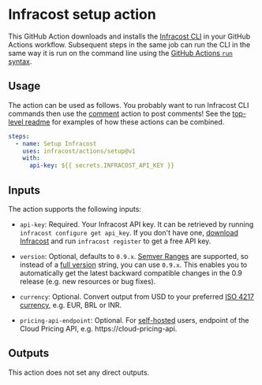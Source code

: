 # Infracost setup action

This GitHub Action downloads and installs the [Infracost CLI](https://github.com/infracost/infracost) in your GitHub Actions workflow. Subsequent steps in the same job can run the CLI in the same way it is run on the command line using the [GitHub Actions `run` syntax](https://help.github.com/en/actions/reference/workflow-syntax-for-github-actions#jobsjob_idstepsrun).

## Usage

The action can be used as follows. You probably want to run Infracost CLI commands then use the [comment](../comment) action to post comments! See the [top-level readme](../) for examples of how these actions can be combined.

```yml
steps:
  - name: Setup Infracost
    uses: infracost/actions/setup@v1
    with:
      api-key: ${{ secrets.INFRACOST_API_KEY }}
```

## Inputs

The action supports the following inputs:

- `api-key`: Required. Your Infracost API key. It can be retrieved by running `infracost configure get api_key`. If you don't have one, [download Infracost](https://www.infracost.io/docs/#quick-start) and run `infracost register` to get a free API key.

- `version`: Optional, defaults to `0.9.x`. [Semver Ranges](https://www.npmjs.com/package/semver#ranges) are supported, so instead of a [full version](https://github.com/infracost/infracost/releases) string, you can use `0.9.x`. This enables you to automatically get the latest backward compatible changes in the 0.9 release (e.g. new resources or bug fixes).

- `currency`: Optional. Convert output from USD to your preferred [ISO 4217 currency](https://en.wikipedia.org/wiki/ISO_4217#Active_codes), e.g. EUR, BRL or INR.

- `pricing-api-endpoint`: Optional. For [self-hosted](https://www.infracost.io/docs/cloud_pricing_api/self_hosted) users, endpoint of the Cloud Pricing API, e.g. https://cloud-pricing-api.

## Outputs

This action does not set any direct outputs.
